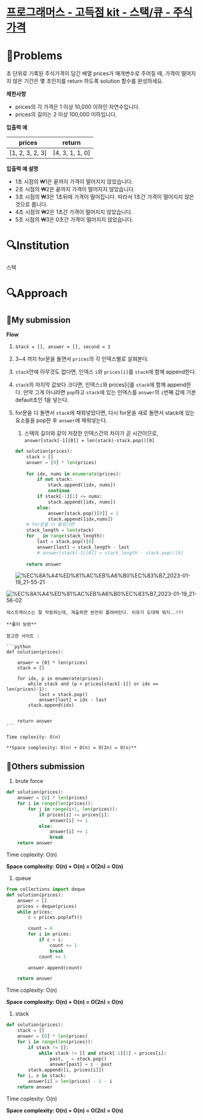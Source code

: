 
# [프로그래머스 - 고득점 kit - 스택/큐 - 주식가격](https://school.programmers.co.kr/learn/courses/30/lessons/42584)

# 📖Problems

초 단위로 기록된 주식가격이 담긴 배열 prices가 매개변수로 주어질 때, 가격이 떨어지지 않은 기간은 몇 초인지를 return 하도록 solution 함수를 완성하세요.

**제한사항**

- prices의 각 가격은 1 이상 10,000 이하인 자연수입니다.
- prices의 길이는 2 이상 100,000 이하입니다.

**입출력 예**

| prices | return |
| --- | --- |
| [1, 2, 3, 2, 3] | [4, 3, 1, 1, 0] |

**입출력 예 설명**

- 1초 시점의 ₩1은 끝까지 가격이 떨어지지 않았습니다.
- 2초 시점의 ₩2은 끝까지 가격이 떨어지지 않았습니다.
- 3초 시점의 ₩3은 1초뒤에 가격이 떨어집니다. 따라서 1초간 가격이 떨어지지 않은 것으로 봅니다.
- 4초 시점의 ₩2은 1초간 가격이 떨어지지 않았습니다.
- 5초 시점의 ₩3은 0초간 가격이 떨어지지 않았습니다.

# 🔍Institution

스택

# 🔍Approach

## 🚩My submission

**Flow**

1. s`tack = [], answer = [], second = 1`
2. 3~4 까지 for문을 돌면서 `prices`의 각 인덱스별로 살펴본다.
3. `stack`안에 아무것도 없다면, 인덱스 `i`와 `prices[i]`를 `stack`에 함께 append한다.  
4. `stack`의 마지막 값보다 크다면, 인덱스`i`와 prices[i]를 `stack`에 함께 append한다. 만약 그게 아니라면 `pop`하고 `stack`에 있는 인덱스를 `answer`의 `i`번째 값에 기본 default초인 1을 넣는다.
5. for문을 다 돌면서 `stack`에 채워넣었다면, 다시 for문을 새로 돌면서 stack에 있는 요소들을 pop한 후 `answer`에 채워넣는다.
    1. 스택의 길이와 같이 저장한 인덱스간의 차이가 곧 시간이므로, `answer[stack[-1][0]] = len(stack)-stack.pop()[0]`
    
    ```python
    def solution(prices):
        stack = []
        answer = [0] * len(prices)
        
        for idx, nums in enumerate(prices):
            if not stack:
                stack.append([idx, nums])
                continue
            if stack[-1][1] <= nums:
                stack.append([idx, nums])
            else:
                answer[stack.pop()[0]] = 1
                stack.append([idx,nums])
        # for문을 다 돌았다면
        stack_length = len(stack)
        for _ in range(stack_length):
            last = stack.pop()[0] 
            answer[last] = stack_length - last
            # answer[stack[-1][0]] = stack_length - stack.pop()[0]
        
        return answer
    ```
    ![%EC%8A%A4%ED%81%AC%EB%A6%B0%EC%83%B7_2023-01-19_21-55-21](https://user-images.githubusercontent.com/101111603/221585466-9f4833bc-4aa3-4b2c-bcc1-ecdb12b6b053.png)

![%EC%8A%A4%ED%81%AC%EB%A6%B0%EC%83%B7_2023-01-19_21-56-02](https://user-images.githubusercontent.com/101111603/221585502-2dbb0604-8374-4cdb-b202-73fac9272f72.png)

    
    테스트케이스는 잘 작동하는데, 제출하면 완전히 틀려버린다. 이유가 도대체 뭐지..!?!
    
    **풀이 보완**
    
    참고한 사이트 : 
    
    ```python
    def solution(prices):
        
        answer = [0] * len(prices)
        stack = []
        
        for idx, p in enumerate(prices):
            while stack and (p < prices[stack[-1]] or idx == len(prices)-1):
                last = stack.pop()
                answer[last] = idx - last
            stack.append(idx)
        
        
        return answer
    ```
    
    Time coplexity: O(n)
    
    **Space complexity: O(n) + O(n) = O(2n) = O(n)**
    

## 🚩Others submission

1. brute force 

```python
def solution(prices):
    answer = [0] * len(prices)
    for i in range(len(prices)):
        for j in range(i+1, len(prices)):
            if prices[i] <= prices[j]:
                answer[i] += 1
            else:
                answer[i] += 1
                break
    return answer
```

Time coplexity: O(n)

**Space complexity: O(n) + O(n) = O(2n) = O(n)**

1. queue

```python
from collections import deque
def solution(prices):
    answer = []
    prices = deque(prices)
    while prices:
        c = prices.popleft()

        count = 0
        for i in prices:
            if c > i:
                count += 1
                break
            count += 1

        answer.append(count)

    return answer
```

Time coplexity: O(n)

**Space complexity: O(n) + O(n) = O(2n) = O(n)**

1. stack

```python
def solution(prices):
    stack = []
    answer = [0] * len(prices)
    for i in range(len(prices)):
        if stack != []:
            while stack != [] and stack[-1][1] > prices[i]:
                past, _ = stack.pop()
                answer[past] = i - past
        stack.append([i, prices[i]])
    for i, s in stack:
        answer[i] = len(prices) - 1 - i
    return answer
```

Time coplexity: O(n)

**Space complexity: O(n) + O(n) = O(2n) = O(n)**

